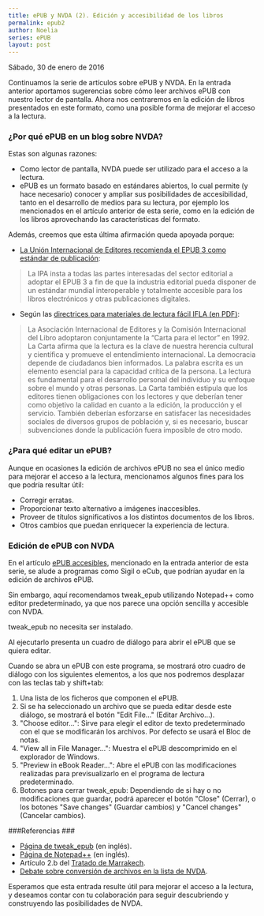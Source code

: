 ```yaml
---
title: ePUB y NVDA (2). Edición y accesibilidad de los libros
permalink: epub2
author: Noelia
series: ePUB
layout: post
---
```


<footer>Sábado, 30 de enero de 2016</footer>

Continuamos la serie de artículos sobre ePUB y NVDA.
En la entrada anterior aportamos sugerencias sobre cómo leer archivos ePUB con nuestro lector de pantalla. Ahora nos centraremos en la edición de libros presentados en este formato, como una posible forma de mejorar el acceso a la lectura.

### ¿Por qué ePUB en un blog sobre NVDA? ###

Estas son algunas razones:
- Como lector de pantalla, NVDA puede ser utilizado para el acceso a la lectura.
- ePUB es un formato basado en estándares abiertos, lo cual permite (y hace necesario) conocer y ampliar sus posibilidades de accesibilidad, tanto en el desarrollo de medios para su lectura, por ejemplo los mencionados en el artículo anterior de esta serie, como en la edición de los libros aprovechando las características del formato.

Además, creemos que esta última afirmación queda apoyada porque:

- [La Unión Internacional de Editores recomienda el EPUB 3 como estándar de publicación](http://www.actualidadeditorial.com/la-union-internacional-de-editores-recomienda-el-epub-3-como-estandar-de-publicacion/):
> La IPA insta a todas las partes interesadas del sector editorial a adoptar el EPUB 3 a fin de que la industria editorial pueda disponer de un estándar mundial interoperable y totalmente accesible para los libros electrónicos y otras publicaciones digitales.
- Según las [directrices para materiales de lectura fácil IFLA (en PDF)](http://www.ifla.org/files/assets/hq/publications/professional-report/120-es.pdf):
> La Asociación Internacional de Editores y la Comisión Internacional del Libro adoptaron conjuntamente la “Carta para el lector” en 1992. La Carta afirma que la lectura es la clave de nuestra herencia cultural y científica y promueve el entendimiento internacional. La democracia depende de ciudadanos bien informados. La palabra escrita es un elemento esencial para la capacidad crítica de la persona. La lectura es fundamental para el desarrollo personal del individuo y su enfoque sobre el mundo y otras personas. La Carta también estipula que los editores tienen obligaciones con los lectores y que deberían tener como objetivo la calidad en cuanto a la edición, la producción y el servicio. También deberían esforzarse en satisfacer las necesidades sociales de diversos grupos de población y, si es necesario, buscar subvenciones donde la publicación fuera imposible de otro modo.

### ¿Para qué editar un ePUB? ###

Aunque en ocasiones la edición de archivos ePUB no sea el único medio para mejorar el acceso a la lectura, mencionamos algunos fines para los que podría resultar útil:

- Corregir erratas.
- Proporcionar texto alternativo a imágenes inaccesibles.
- Proveer de títulos significativos a los distintos documentos de los libros.
- Otros cambios que puedan enriquecer la experiencia de lectura.

### Edición de ePUB con NVDA ###

En el artículo [ePUB accesibles](http://olgacarreras.blogspot.com.es/2011/09/epub-accesibles.html), mencionado en la entrada anterior de esta serie, se alude a programas como Sigil o eCub, que podrían ayudar en la edición de archivos ePUB.

Sin embargo, aquí recomendamos tweak_epub utilizando Notepad++ como editor predeterminado, ya que nos parece una opción sencilla y accesible con NVDA.

tweak_epub no necesita ser instalado.

Al ejecutarlo presenta un cuadro de diálogo para abrir el ePUB que se quiera editar.

Cuando se abra un ePUB con este programa, se mostrará otro cuadro de diálogo con los siguientes elementos, a los que nos podremos desplazar con las teclas tab y shift+tab:

1. Una lista de los ficheros que componen el ePUB.
2. Si se ha seleccionado un archivo que se pueda editar desde este diálogo, se mostrará el botón "Edit File..." (Editar Archivo...).
3. "Choose editor...": Sirve para elegir el editor de texto predeterminado con el que se modificarán los archivos. Por defecto se usará el Bloc de notas.
4. "View all in File Manager...": Muestra el ePUB descomprimido en el explorador de Windows.
5. "Preview in eBook Reader...": Abre el ePUB con las modificaciones realizadas para previsualizarlo en el programa de lectura predeterminado.
6. Botones para cerrar tweak_epub: Dependiendo de si hay o no modificaciones que guardar, podrá aparecer el botón "Close" (Cerrar), o los botones "Save changes" (Guardar cambios) y "Cancel changes" (Cancelar cambios).

###Referencias ###

- [Página de tweak_epub](http://www.atlantiswordprocessor.com/en/help/tweak_epub.htm) (en inglés).
- [Página de Notepad++](https://notepad-plus-plus.org/) (en inglés).
- Artículo 2.b del [Tratado de Marrakech](http://www.wipo.int/treaties/es/text.jsp?file_id=302979).
- [Debate sobre conversión de archivos en la lista de NVDA](https://es.groups.yahoo.com/neo/groups/nvdaespanol/conversations/messages/24238).

Esperamos que esta entrada resulte útil para mejorar el acceso a la lectura, y deseamos contar con tu colaboración para seguir descubriendo y construyendo las posibilidades de NVDA.

